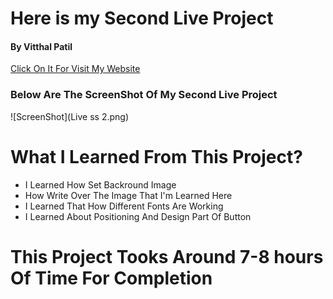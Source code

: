 # Here is my Second Live Project <br/>
#### By Vitthal Patil <br/>
[Click On It For Visit My Website](http://127.0.0.1:5501/index.html) <br/>
### Below Are The ScreenShot Of My Second Live Project <br/>
![ScreenShot](Live ss 2.png) <br/>
# What I Learned From This Project? <br/>
* I Learned How Set Backround Image <br/>
* How Write Over The Image That I'm Learned Here <br/>
* I Learned That How Different Fonts Are Working <br/>
* I Learned About Positioning And Design Part Of Button <br/>
# This Project Tooks Around 7-8 hours Of Time For Completion